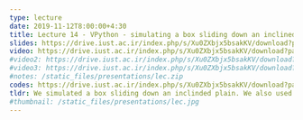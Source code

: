 ```yaml
---
type: lecture
date: 2019-11-12T8:00:00+4:30
title: Lecture 14 - VPython - simulating a box sliding down an inclined plain.
slides: https://drive.iust.ac.ir/index.php/s/Xu0ZXbjx5bsakKV/download?path=%2FSlides&files=S14.pdf
video: https://drive.iust.ac.ir/index.php/s/Xu0ZXbjx5bsakKV/download?path=%2FVideos&files=S14.mp4
#video2: https://drive.iust.ac.ir/index.php/s/Xu0ZXbjx5bsakKV/download?path=%2FVideos&files=lab4_short.mp4
#video3: https://drive.iust.ac.ir/index.php/s/Xu0ZXbjx5bsakKV/download?path=%2FVideos&files=lab4_pythonanywhere.mp4
#notes: /static_files/presentations/lec.zip
codes: https://drive.iust.ac.ir/index.php/s/Xu0ZXbjx5bsakKV/download?path=%2FCode&files=S14.zip
tldr: We simulated a box sliding down an inclinded plain. We also used a physics util library to plot distance, velocity and acceleration against time and show how each one is the derivative/integral of the other.
#thumbnail: /static_files/presentations/lec.jpg
---
```

